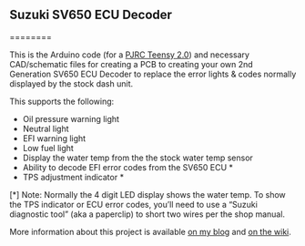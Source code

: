 
## Suzuki SV650 ECU Decoder
========

This is the Arduino code (for a [PJRC Teensy 2.0](http://www.pjrc.com/store/teensy.html)) 
and necessary CAD/schematic files for creating a PCB to creating your own 
2nd Generation SV650 ECU Decoder to replace the error lights & codes normally 
displayed by the stock dash unit.

This supports the following:

 * Oil pressure warning light
 * Neutral light
 * EFI warning light
 * Low fuel light
 * Display the water temp from the the stock water temp sensor
 * Ability to decode EFI error codes from the SV650 ECU *
 * TPS adjustment indicator *

[*] Note: Normally the 4 digit LED display shows the water temp. 
To show the TPS indicator or ECU error codes, you’ll need to use a 
“Suzuki diagnostic tool” (aka a paperclip) to short two wires per the shop manual.

More information about this project is available 
[on my blog](http://synfin.net/sv650ecu "Suzuki SV650 ECU Decoder") and 
[on the wiki](https://github.com/synfinatic/sv650ecu/wiki).
